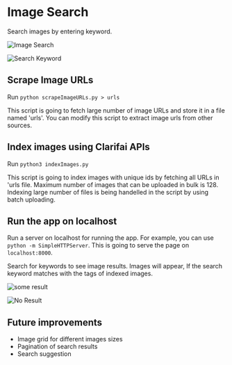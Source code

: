 # Image Search
Search images by entering keyword.

![Image Search](http://i.imgur.com/xKPzBgr.png)

![Search Keyword](http://i.imgur.com/ELWUKSo.jpg)

## Scrape Image URLs
Run `python scrapeImageURLs.py > urls`

This script is going to fetch large number of image URLs and store it in a file named 'urls'. You can modify this script to extract image urls from other sources.

## Index images using Clarifai APIs
Run `python3 indexImages.py`

This script is going to index images with unique ids by fetching all URLs in 'urls file. Maximum number of images that can be uploaded in bulk is 128. Indexing large number of files is being handelled in the script by using batch uploading. 

## Run the app on localhost

Run a server on localhost for running the app. For example, you can use `python -m SimpleHTTPServer`. This is going to serve the page on `localhost:8000`.

Search for keywords to see image results. Images will appear, If the search keyword matches with the tags of indexed images.

![some result](http://i.imgur.com/aZfhA66.jpg)

![No Result](http://i.imgur.com/t9T1Bm8.png)

## Future improvements
* Image grid for different images sizes
* Pagination of search results
* Search suggestion


